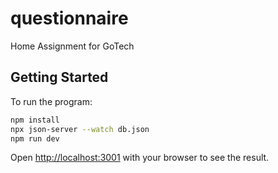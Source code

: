 # questionnaire

Home Assignment for GoTech

## Getting Started

To run the program:

```bash
npm install
npx json-server --watch db.json
npm run dev

```

Open [http://localhost:3001](http://localhost:3001) with your browser to see the result.
